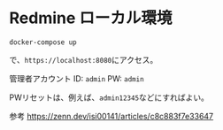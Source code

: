 # Redmine ローカル環境

```
docker-compose up
```

で、`https://localhost:8080`にアクセス。

管理者アカウント
ID: `admin`
PW: `admin`

PWリセットは、例えば、`admin12345`などにすればよい。


参考
https://zenn.dev/isi00141/articles/c8c883f7e33647
